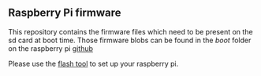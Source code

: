 ## Raspberry Pi firmware

This repository contains the firmware files which need to be present on the sd card at boot time. Those firmware blobs can be found in the *boot* folder on the raspberry pi [github](https://github.com/raspberrypi/firmware)

Please use the [flash tool](https://apu.in.htwg-konstanz.de/labworks-embEDUx/flash_tool) to set up your raspberry pi.
